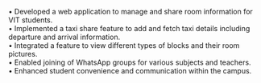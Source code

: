 <p>
•	Developed a web application to manage and share room information for VIT students. <br>
•	Implemented a taxi share feature to add and fetch taxi details including departure and arrival information.<br>
•	Integrated a feature to view different types of blocks and their room pictures.<br>
•	Enabled joining of WhatsApp groups for various subjects and teachers.<br>
•	Enhanced student convenience and communication within the campus.<br>

</p>
